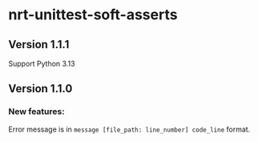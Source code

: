 # nrt-unittest-soft-asserts

## Version 1.1.1
Support Python 3.13

## Version 1.1.0

### New features:

Error message is in `message [file_path: line_number] code_line` format.
